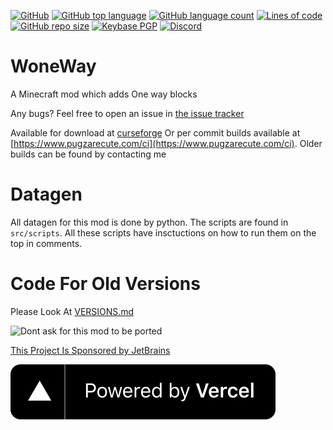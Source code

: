 [![GitHub](https://img.shields.io/github/license/PugsMods/WoneWay?label=License%3A&style=for-the-badge)](https://github.com/PugsMods/WoneWay)
[![GitHub top language](https://img.shields.io/github/languages/top/PugsMods/WoneWay?style=for-the-badge)](https://github.com/PugsMods/WoneWay)
[![GitHub language count](https://img.shields.io/github/languages/count/PugsMods/WoneWay?style=for-the-badge)](https://github.com/PugsMods/WoneWay)
[![Lines of code](https://img.shields.io/tokei/lines/github.com/PugsMods/WoneWay?label=Lines%20Of%20Code%3A&style=for-the-badge)](https://github.com/PugsMods/WoneWay)
[![GitHub repo size](https://img.shields.io/github/repo-size/PugsMods/WoneWay?style=for-the-badge)](https://github.com/PugsMods/WoneWay)
[![Keybase PGP](https://img.shields.io/keybase/pgp/pugzarecute?style=for-the-badge)](https://keybase.io/pugzarecute)
[![Discord](https://img.shields.io/discord/773211530413867028?label=Discord%3A&style=for-the-badge)](https://discord.gg/geNRqMu5XW)

# WoneWay

A Minecraft mod which adds One way blocks

Any bugs? Feel free to open an issue in [the issue tracker](https://github.com/PugsMods/WoneWay/issues)

Available for download at [curseforge](https://www.curseforge.com/minecraft/mc-mods/woneway) Or per commit builds available at [https://www.pugzarecute.com/ci](https://www.pugzarecute.com/ci). Older builds can be found by contacting me

# Datagen

All datagen for this mod is done by python. The scripts are found in `src/scripts`. All these scripts have insctuctions
on how to run them on the top in comments.

# Code For Old Versions

Please Look At [VERSIONS.md](VERSIONS.md)

<img src="https://pugzarecute.com/img/NoPort.png" width="75%" alt="Dont ask for this mod to be ported">

[This Project Is Sponsored by JetBrains](https://jetbrains.com/)

[![Vercel](img/vercel.svg)](https://vercel.com/?utm_source=pugsmods&utm_campaign=oss)
